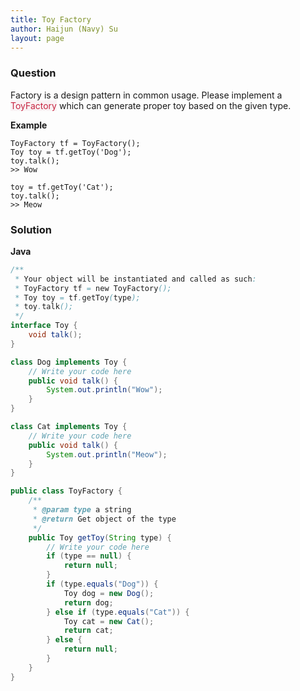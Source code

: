 ```yaml
---
title: Toy Factory
author: Haijun (Navy) Su
layout: page
---
```

### Question
Factory is a design pattern in common usage. Please implement a <font style="color: #C72541; background: #F9F2F4;">ToyFactory</font> which can generate proper toy based on the given type.

**Example**
~~~
ToyFactory tf = ToyFactory();
Toy toy = tf.getToy('Dog');
toy.talk(); 
>> Wow

toy = tf.getToy('Cat');
toy.talk();
>> Meow
~~~

### Solution
**Java**
~~~ java
/**
 * Your object will be instantiated and called as such:
 * ToyFactory tf = new ToyFactory();
 * Toy toy = tf.getToy(type);
 * toy.talk();
 */
interface Toy {
    void talk();
}

class Dog implements Toy {
    // Write your code here
    public void talk() {
        System.out.println("Wow");
    }
}

class Cat implements Toy {
    // Write your code here
    public void talk() {
        System.out.println("Meow");
    }
}

public class ToyFactory {
    /**
     * @param type a string
     * @return Get object of the type
     */
    public Toy getToy(String type) {
        // Write your code here
        if (type == null) {
            return null;
        }
        if (type.equals("Dog")) {
            Toy dog = new Dog();
            return dog;
        } else if (type.equals("Cat")) {
            Toy cat = new Cat();
            return cat;
        } else {
            return null;
        }
    }
}
~~~


